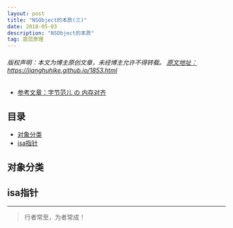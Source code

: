 ```yaml
---
layout: post
title: "NSObject的本质(三)"
date: 2018-05-03
description: "NSObject的本质"
tag: 底层原理
---
```



<h6>
  版权声明：本文为博主原创文章，未经博主允许不得转载。
  <a target="_blank" href="https://jianghuhike.github.io/1853.html">
  原文地址：https://jianghuhike.github.io/1853.html 
  </a>
</h6>

- [参考文章：字节范儿 の 内存对齐](https://juejin.im/post/5e0ae5a75188253a5536534a)



## 目录


* [对象分类](#content1)
* [isa指针](#content2)




<!-- ************************************************ -->
## <a id="content2"></a>对象分类

<!-- ************************************************ -->
## <a id="content2"></a>isa指针





----------
>  行者常至，为者常成！


